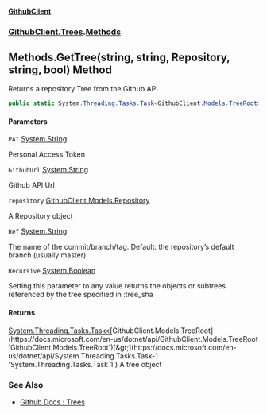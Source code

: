 #### [GithubClient](index 'index')
### [GithubClient.Trees](GithubClient.Trees 'GithubClient.Trees').[Methods](GithubClient.Trees.Methods 'GithubClient.Trees.Methods')

## Methods.GetTree(string, string, Repository, string, bool) Method

Returns a repository Tree from the Github API

```csharp
public static System.Threading.Tasks.Task<GithubClient.Models.TreeRoot> GetTree(string PAT, string GithubUrl, GithubClient.Models.Repository repository, string Ref="main", bool Recursive=true);
```
#### Parameters

<a name='GithubClient.Trees.Methods.GetTree(string,string,GithubClient.Models.Repository,string,bool).PAT'></a>

`PAT` [System.String](https://docs.microsoft.com/en-us/dotnet/api/System.String 'System.String')

Personal Access Token

<a name='GithubClient.Trees.Methods.GetTree(string,string,GithubClient.Models.Repository,string,bool).GithubUrl'></a>

`GithubUrl` [System.String](https://docs.microsoft.com/en-us/dotnet/api/System.String 'System.String')

Github API Url

<a name='GithubClient.Trees.Methods.GetTree(string,string,GithubClient.Models.Repository,string,bool).repository'></a>

`repository` [GithubClient.Models.Repository](https://docs.microsoft.com/en-us/dotnet/api/GithubClient.Models.Repository 'GithubClient.Models.Repository')

A Repository object

<a name='GithubClient.Trees.Methods.GetTree(string,string,GithubClient.Models.Repository,string,bool).Ref'></a>

`Ref` [System.String](https://docs.microsoft.com/en-us/dotnet/api/System.String 'System.String')

The name of the commit/branch/tag. Default: the repository’s default branch (usually master)

<a name='GithubClient.Trees.Methods.GetTree(string,string,GithubClient.Models.Repository,string,bool).Recursive'></a>

`Recursive` [System.Boolean](https://docs.microsoft.com/en-us/dotnet/api/System.Boolean 'System.Boolean')

Setting this parameter to any value returns the objects or subtrees referenced by the tree specified in :tree_sha

#### Returns
[System.Threading.Tasks.Task&lt;](https://docs.microsoft.com/en-us/dotnet/api/System.Threading.Tasks.Task-1 'System.Threading.Tasks.Task`1')[GithubClient.Models.TreeRoot](https://docs.microsoft.com/en-us/dotnet/api/GithubClient.Models.TreeRoot 'GithubClient.Models.TreeRoot')[&gt;](https://docs.microsoft.com/en-us/dotnet/api/System.Threading.Tasks.Task-1 'System.Threading.Tasks.Task`1')
A tree object

### See Also
- [Github Docs : Trees](https://docs.github.com/en/rest/git/trees 'https://docs.github.com/en/rest/git/trees')